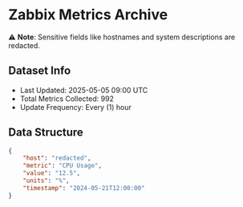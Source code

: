 # Zabbix Metrics Archive

⚠️ **Note**: Sensitive fields like hostnames and system descriptions are redacted.

## Dataset Info
- Last Updated: 2025-05-05 09:00 UTC
- Total Metrics Collected: 992
- Update Frequency: Every (1) hour

## Data Structure
```json
{
    "host": "redacted",
    "metric": "CPU Usage",
    "value": "12.5",
    "units": "%",
    "timestamp": "2024-05-21T12:00:00"
}
```
